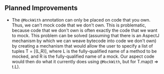## Planned Improvements

- The `@MockWith` annotation can only be placed on code that you own.  Thus, we can't mock code that we don't own.  This is problematic, because code that we don't own is often exactly the code that we want to mock.  This problem can be solved (assuming that there is an AspectJ mechanism by which we can weave bytecode into code we don't own) by creating a mechanism that would allow the user to specify a list of tuples T = [(L,R)], where L is the fully-qualified name of a method to be mocked, and R is the fully-qualified name of a mock.  Our aspect code would then do what it currently does using `@MockWith`, but for T.map(t => t.L).